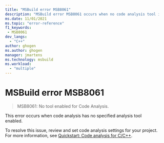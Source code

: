 ```yaml
---
title: "MSBuild error MSB8061"
description: "MSBuild error MSB8061 occurs when no code analysis tool is specified."
ms.date: 11/01/2021
ms.topic: "error-reference"
f1_keywords:
 - MSB8061
dev_langs:
  - "C++"
author: ghogen
ms.author: ghogen
manager: jmartens
ms.technology: msbuild
ms.workload:
  - "multiple"
---
```

# MSBuild error MSB8061

> MSB8061: No tool enabled for Code Analysis.

This error occurs when code analysis has no specified analysis tool enabled.

To resolve this issue, review and set code analysis settings for your project. For more information, see [Quickstart: Code analysis for C/C++](/cpp/code-quality/quick-start-code-analysis-for-c-cpp).
